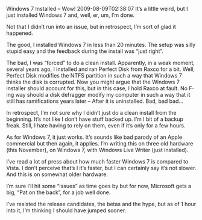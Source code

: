 Windows 7 Installed – Wow!
2009-08-09T02:38:07
It’s a little weird, but I just installed Windows 7 and, well, er, um, I’m done.

Not that I didn’t run into an issue, but in retrospect, I’m sort of glad it happened.

The good, I installed Windows 7 in less than 20 minutes. The setup was silly stupid easy and the feedback during the install was “just right”.

The bad, I was “forced” to do a clean install. Apparently, in a weak moment, several years ago, I installed and ran Perfect Disk from Raxco for a bit. Well, Perfect Disk modifies the NTFS partition in such a way that Windows 7 thinks the disk is corrupted. Now you might argue that the Windows 7 installer should account for this, but in this case, I hold Raxco at fault. No F-ing way should a disk defragger modify my computer in such a way that it still has ramifications years later – After it is uninstalled. Bad, bad bad…

In retrospect, I’m not sure why I didn’t just do a clean install from the beginning. It’s not like I don’t have stuff backed up. I’m I bit of a backup freak. Still, I hate having to rely on them, even if it’s only for a few hours.

As for Windows 7, it just works. It’s sounds like bad parody of an Apple commercial but then again, it applies. I’m writing this on three old hardware (this November), on Windows 7, with Windows Live Writer (just installed).

I’ve read a lot of press about how much faster Windows 7 is compared to Vista. I don’t perceive that’s I it’s faster, but I can certainly say it’s not slower. And this is on somewhat older hardware.

I’m sure I’ll hit some “issues” as time goes by but for now, Microsoft gets a big, “Pat on the back”, for a job well done.

I’ve resisted the release candidates, the betas and the hype, but as of 1 hour into it, I’m thinking I should have jumped sooner.
